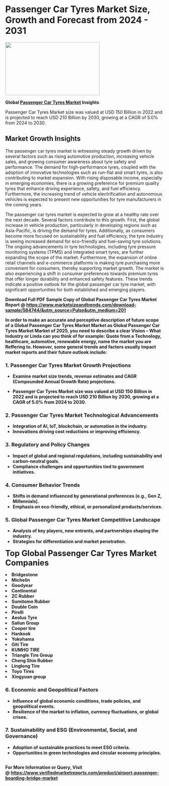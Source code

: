 <H1>Passenger Car Tyres Market Size, Growth and Forecast from 2024 - 2031</H1><img class="aligncenter size-medium wp-image-584254" src="https://thirdeyenews.in/wp-content/uploads/2024/09/Global-Market-Research-300x168.jpeg" alt="" width="300" height="168" /><p><strong>Global&nbsp;<a href="https://www.marketsizeandtrends.com/download-sample/584744/&amp;utm_source=Pulse&amp;utm_medium=201">Passenger Car Tyres Market</a> Insights</strong></p><p>Passenger Car Tyres Market size was valued at USD 150 Billion in 2022 and is projected to reach USD 210 Billion by 2030, growing at a CAGR of 5.0% from 2024 to 2030.</p><p><h2>Market Growth Insights</h2> <p>The passenger car tyres market is witnessing steady growth driven by several factors such as rising automotive production, increasing vehicle sales, and growing consumer awareness about tyre safety and performance. The demand for high-performance tyres, coupled with the adoption of innovative technologies such as run-flat and smart tyres, is also contributing to market expansion. With rising disposable income, especially in emerging economies, there is a growing preference for premium quality tyres that enhance driving experience, safety, and fuel efficiency. Furthermore, the increasing trend of vehicle electrification and autonomous vehicles is expected to present new opportunities for tyre manufacturers in the coming years.</p> <p><strong></strong></p> <p>The passenger car tyres market is expected to grow at a healthy rate over the next decade. Several factors contribute to this growth. First, the global increase in vehicle production, particularly in developing regions such as Asia-Pacific, is driving the demand for tyres. Additionally, as consumers become more focused on sustainability and fuel efficiency, the tyre industry is seeing increased demand for eco-friendly and fuel-saving tyre solutions. The ongoing advancements in tyre technologies, including tyre pressure monitoring systems (TPMS) and integrated smart tyres, are further expanding the scope of the market. Furthermore, the expansion of online retail channels and e-commerce platforms is making tyre purchasing more convenient for consumers, thereby supporting market growth. The market is also experiencing a shift in consumer preferences towards premium tyres that offer longer durability and enhanced safety features. These trends indicate a positive outlook for the global passenger car tyre market, with significant opportunities for both established and emerging players.</p> <p><strong></p><p><span class=""><strong>Download Full PDF Sample Copy of Global Passenger Car Tyres Market Report</strong> @ <a href="https://www.marketsizeandtrends.com/download-sample/584744/&amp;utm_source=Pulse&amp;utm_medium=201" target="_blank">https://www.marketsizeandtrends.com/download-sample/584744/&amp;utm_source=Pulse&amp;utm_medium=201</a></span></p><p>In order to make an accurate and perceptive description of future scope of a Global&nbsp;Passenger Car Tyres Market Market as Global&nbsp;Passenger Car Tyres Market Market of 2025, you need to describe a clear Vision &ndash; What Industry or Linda can you think of for example: Quote from a Technology, healthcare, automotive, renewable energy, name the market you are Reffering to. However, some general trends and factors usually impact market reports and their future outlook include:</p><h3>1.&nbsp;<strong>Passenger Car Tyres Market Growth Projections</strong></h3><ul><li>Examine market size trends, revenue estimates and CAGR (Compounded Annual Growth Rate) projections.</li><li><p>Passenger Car Tyres Market size was valued at USD 150 Billion in 2022 and is projected to reach USD 210 Billion by 2030, growing at a CAGR of 5.0% from 2024 to 2030.</p></li></ul><h3>2.&nbsp;<strong>Passenger Car Tyres Market Technological Advancements</strong></h3><ul><li>Integration of AI, IoT, blockchain, or automation in the industry.</li><li>Innovations driving cost reductions or improving efficiency.</li></ul><h3>3.&nbsp;<strong>Regulatory and Policy Changes</strong></h3><ul><li>Impact of global and regional regulations, including sustainability and carbon-neutral goals.</li><li>Compliance challenges and opportunities tied to government initiatives.</li></ul><h3>4.&nbsp;<strong>Consumer Behavior Trends</strong></h3><ul><li>Shifts in demand influenced by generational preferences (e.g., Gen Z, Millennials).</li><li>Emphasis on eco-friendly, ethical, or personalized products/services.</li></ul><h3>5.&nbsp;<strong>Global Passenger Car Tyres Market Competitive Landscape</strong></h3><ul><li>Analysis of key players, new entrants, and partnerships shaping the industry.</li><li>Strategies for differentiation and market penetration.</li></ul><p data-pm-slice="1 1 []"><span style="color: inherit; font-family: inherit; font-size: 25px;">Top Global Passenger Car Tyres Market Companies</span></p><div class="" data-test-id=""><p><li>Bridgestone</li><li> Michelin</li><li> Goodyear</li><li> Continental</li><li> ZC Rubber</li><li> Sumitomo Rubber</li><li> Double Coin</li><li> Pirelli</li><li> Aeolus Tyre</li><li> Sailun Group</li><li> Cooper tire</li><li> Hankook</li><li> Yokohama</li><li> Giti Tire</li><li> KUMHO TIRE</li><li> Triangle Tire Group</li><li> Cheng Shin Rubber</li><li> Linglong Tire</li><li> Toyo Tires</li><li> Xingyuan group</li></p></div><h3>6.&nbsp;<strong>Economic and Geopolitical Factors</strong></h3><ul><li>Influence of global economic conditions, trade policies, and geopolitical events.</li><li>Resilience of the market to inflation, currency fluctuations, or global crises.</li></ul><h3>7.&nbsp;<strong>Sustainability and ESG (Environmental, Social, and Governance)</strong></h3><ul><li>Adoption of sustainable practices to meet ESG criteria.</li><li>Opportunities in green technologies and circular economy principles.</li></ul><h2><strong style="font-size: 14px;">For More Information or Query, Visit @&nbsp;</strong><a style="background-color: #ffffff; font-size: 14px;" href="https://www.marketsizeandtrends.com/report/passenger-car-tyres-market/" target="_blank">https://www.verifiedmarketreports.com/product/airport-passenger-boarding-bridge-market</a></h2>
